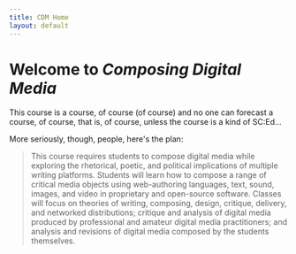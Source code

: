 ```yaml
---
title: CDM Home
layout: default
---
```


<div class="alert alert-info">

# Welcome to *Composing Digital Media*

This course is a course, of course (of course) and no one can forecast a course, of course, that is, of course, unless the course is a kind of SC:Ed...

</div>

More seriously, though, people, here's the plan:
> This course requires students to compose digital media while exploring the rhetorical, poetic, and political implications of multiple writing platforms. Students will learn how to compose a range of critical media objects using web-authoring languages, text, sound, images, and video in proprietary and open-source software. Classes will focus on theories of writing, composing, design, critique, delivery, and networked distributions; critique and analysis of digital media produced by professional and amateur digital media practitioners; and analysis and revisions of digital media composed by the students themselves.


